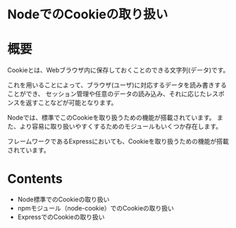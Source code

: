 NodeでのCookieの取り扱い
==============================
# 概要
Cookieとは、Webブラウザ内に保存しておくことのできる文字列(データ)です。

これを用いることによって、ブラウザ(ユーザ)に対応するデータを読み書きすることができ、
セッション管理や任意のデータの読み込み、それに応じたレスポンスを返すことなどが可能となります。

Nodeでは、標準でこのCookieを取り扱うための機能が搭載されています。
また、より容易に取り扱いやすくするためのモジュールもいくつか存在します。

フレームワークであるExpressにおいても、Cookieを取り扱うための機能が搭載されています。

# Contents
+ Node標準でのCookieの取り扱い
+ npmモジュール（node-cookie）でのCookieの取り扱い
+ ExpressでのCookieの取り扱い


